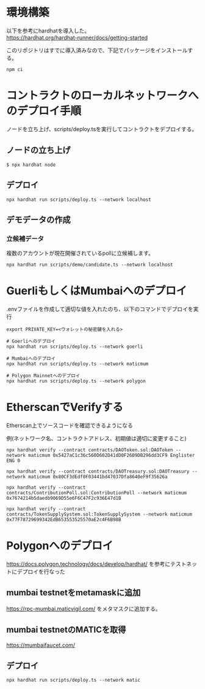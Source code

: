 # 環境構築
以下を参考にhardhatを導入した。  
https://hardhat.org/hardhat-runner/docs/getting-started

このリポジトリはすでに導入済みなので、下記でパッケージをインストールする。
```
npm ci
```

# コントラクトのローカルネットワークへのデプロイ手順
ノードを立ち上げ、scripts/deploy.tsを実行してコントラクトをデプロイする。

## ノードの立ち上げ

```
$ npx hardhat node
```

## デプロイ

```
npx hardhat run scripts/deploy.ts --network localhost
```

## デモデータの作成
### 立候補データ
複数のアカウントが現在開催されているpollに立候補します。

```
npx hardhat run scripts/demo/candidate.ts --network localhost
```

# GuerliもしくはMumbaiへのデプロイ
.envファイルを作成して適切な値を入れたのち、以下のコマンドでデプロイを実行

```
export PRIVATE_KEY=<ウォレットの秘密鍵を入れる>

# Goerliへのデプロイ
npx hardhat run scripts/deploy.ts --network goerli 

# Mumbaiへのデプロイ
npx hardhat run scripts/deploy.ts --network maticmum

# Polygon Mainnetへのデプロイ
npx hardhat run scripts/deploy.ts --network polygon
```
# EtherscanでVerifyする
Etherscan上でソースコードを確認できるようになる

例(ネットワーク名、コントラクトアドレス、初期値は適切に変更すること)
```
npx hardhat verify --contract contracts/DAOToken.sol:DAOToken --network maticmum 0x5427aC1c36c560D602D41dD0F2609DB296dd3CF9 Englister ENG 0

npx hardhat verify --contract contracts/DAOTreasury.sol:DAOTreasury --network maticmum 0x80CF3dEdf0F03441bd47037Dfa8640eF9f35626a 

npx hardhat verify --contract contracts/ContributionPoll.sol:ContributionPoll --network maticmum 0x7674214b5daedb9069D55e6F6C47F2c936E47d1B 

npx hardhat verify --contract contracts/TokenSupplySystem.sol:TokenSupplySystem --network maticmum 0x77F78729699342EdB653553525570aE2c4F6B98B 
```


# Polygonへのデプロイ
https://docs.polygon.technology/docs/develop/hardhat/
を参考にテストネットにデプロイを行なった

## mumbai testnetをmetamaskに追加
https://rpc-mumbai.maticvigil.com/
をメタマスクに追加する。

## mumbai testnetのMATICを取得
https://mumbaifaucet.com/

## デプロイ

```
npx hardhat run scripts/deploy.ts --network matic
```